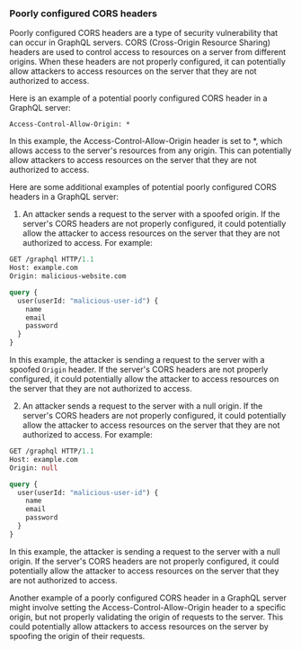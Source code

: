 ### Poorly configured CORS headers

Poorly configured CORS headers are a type of security vulnerability that can occur in GraphQL servers. CORS (Cross-Origin Resource Sharing) headers are used to control access to resources on a server from different origins. When these headers are not properly configured, it can potentially allow attackers to access resources on the server that they are not authorized to access.

Here is an example of a potential poorly configured CORS header in a GraphQL server:

```
Access-Control-Allow-Origin: *
```

In this example, the Access-Control-Allow-Origin header is set to *, which allows access to the server's resources from any origin. This can potentially allow attackers to access resources on the server that they are not authorized to access.

Here are some additional examples of potential poorly configured CORS headers in a GraphQL server:

1. An attacker sends a request to the server with a spoofed origin. If the server's CORS headers are not properly configured, it could potentially allow the attacker to access resources on the server that they are not authorized to access. For example:

```graphql
GET /graphql HTTP/1.1
Host: example.com
Origin: malicious-website.com

query {
  user(userId: "malicious-user-id") {
    name
    email
    password
  }
}
```

In this example, the attacker is sending a request to the server with a spoofed `Origin` header. If the server's CORS headers are not properly configured, it could potentially allow the attacker to access resources on the server that they are not authorized to access.

2. An attacker sends a request to the server with a null origin. If the server's CORS headers are not properly configured, it could potentially allow the attacker to access resources on the server that they are not authorized to access. For example:

```graphql
GET /graphql HTTP/1.1
Host: example.com
Origin: null

query {
  user(userId: "malicious-user-id") {
    name
    email
    password
  }
}
```
In this example, the attacker is sending a request to the server with a null origin. If the server's CORS headers are not properly configured, it could potentially allow the attacker to access resources on the server that they are not authorized to access.

Another example of a poorly configured CORS header in a GraphQL server might involve setting the Access-Control-Allow-Origin header to a specific origin, but not properly validating the origin of requests to the server. This could potentially allow attackers to access resources on the server by spoofing the origin of their requests.
